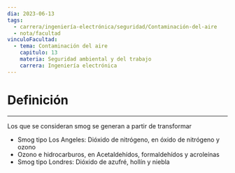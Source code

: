 ```yaml
---
dia: 2023-06-13
tags:
  - carrera/ingeniería-electrónica/seguridad/Contaminación-del-aire
  - nota/facultad
vinculoFacultad:
  - tema: Contaminación del aire
    capitulo: 13
    materia: Seguridad ambiental y del trabajo
    carrera: Ingeniería electrónica
---
```

# Definición
---
Los que se consideran smog se generan a partir de transformar 
* Smog tipo Los Angeles: Dióxido de nitrógeno, en óxido de nitrógeno y ozono
* Ozono e hidrocarburos, en Acetaldehídos, formaldehídos y acroleínas
* Smog tipo Londres: Dióxido de azufré, hollín y niebla